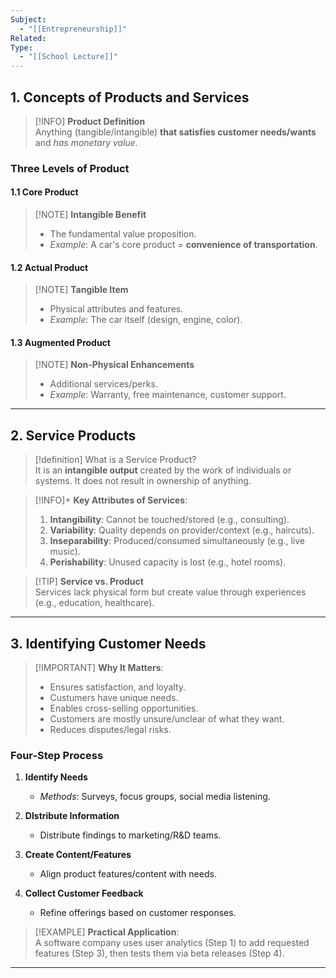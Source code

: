```yaml
---
Subject:
  - "[[Entrepreneurship]]"
Related: 
Type:
  - "[[School Lecture]]"
---
```


## 1. Concepts of Products and Services  

> [!INFO] **Product Definition**  
> Anything (tangible/intangible) **that satisfies customer needs/wants** and *has monetary value.*  

### Three Levels of Product  

#### 1.1 Core Product  
> [!NOTE] **Intangible Benefit**  
> - The fundamental value proposition.  
> - *Example*: A car's core product = **convenience of transportation**.  

#### 1.2 Actual Product  
> [!NOTE] **Tangible Item**  
> - Physical attributes and features.  
> - *Example*: The car itself (design, engine, color).  

#### 1.3 Augmented Product  
> [!NOTE] **Non-Physical Enhancements**  
> - Additional services/perks.  
> - *Example*: Warranty, free maintenance, customer support.  

---

## 2. Service Products  
> [!definition] What is a Service Product?  
> It is an **intangible output** created by the work of individuals or systems. It does not result in ownership of anything.

> [!INFO]+ **Key Attributes of Services**:  
> 1. **Intangibility**: Cannot be touched/stored (e.g., consulting).  
> 2. **Variability**: Quality depends on provider/context (e.g., haircuts).  
> 3. **Inseparability**: Produced/consumed simultaneously (e.g., live music).  
> 4. **Perishability**: Unused capacity is lost (e.g., hotel rooms).  

> [!TIP] **Service vs. Product**  
> Services lack physical form but create value through experiences (e.g., education, healthcare).  

---

## 3. Identifying Customer Needs  

> [!IMPORTANT] **Why It Matters**:  
> - Ensures satisfaction, and loyalty.
> - Custumers have unique needs.
> - Enables cross-selling opportunities.  
> - Customers are mostly unsure/unclear of what they want.
> - Reduces disputes/legal risks.  

### Four-Step Process  

1. **Identify Needs**  
   - *Methods*: Surveys, focus groups, social media listening.  

1. **DIstribute Information**  
   - Distribute findings to marketing/R&D teams.  

1. **Create Content/Features**  
   - Align product features/content with needs.  

1. **Collect Customer Feedback**  
   - Refine offerings based on customer responses.  

> [!EXAMPLE] **Practical Application**:  
> A software company uses user analytics (Step 1) to add requested features (Step 3), then tests them via beta releases (Step 4).  

---

